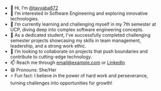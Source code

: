 - 👋 Hi, I’m [@tayyaba672](https://github.com/tayyaba672)
- 👀 I’m interested in Software Engineering and exploring innovative technologies.
- 🌱 I’m currently learning and challenging myself in my 7th semester at UCP, diving deep into complex software engineering concepts.
- 💼 As a dedicated student, I've successfully completed challenging semester projects showcasing my skills in team management, leadership, and a strong work ethic.
- 💞️ I’m looking to collaborate on projects that push boundaries and contribute to cutting-edge technology.
- 📫 Reach me through [email@example.com](mailto:email@example.com) or [LinkedIn](https://www.linkedin.com)
- 😄 Pronouns: She/Her
- ⚡ Fun fact: I believe in the power of hard work and perseverance, turning challenges into opportunities for growth!

